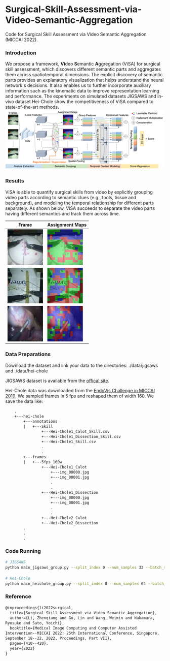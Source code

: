 # Surgical-Skill-Assessment-via-Video-Semantic-Aggregation
Code for Surgical Skill Assessment via Video Semantic Aggregation (MICCAI 2022).

### Introduction
We propose a framework, **Vi**deo **S**emantic **A**ggregation (ViSA) for surgical skill assessment, which discovers different semantic parts and aggregates them across spatiotemporal dimensions. The explicit discovery of semantic parts provides an explanatory visualization that helps understand the neural network's decisions. It also enables us to further incorporate auxiliary information such as the kinematic data to improve representation learning and performance. The experiments on simulated datasets JIGSAWS and in-vivo dataset Hei-Chole show the competitiveness of ViSA compared to state-of-the-art methods. 
![framework](figs/SurgicalSkillFramework6.png)

### Results
ViSA is able to quantify surgical skills from video by explicitly grouping video parts according to semantic clues (e.g., tools, tissue and background), and modeling the temporal relationship for different parts separately. As shown below, ViSA succeeds to separate the video parts having different semantics and track them across time. 

| Frame | Assignment Maps |
| --- | --- |
| ![Suturing_I001_frame](figs/Suturing_I001_34_frame.gif) | ![Suturing_I001_assign](figs/Suturing_I001_34_assign.gif) |
|![Knot_Tying_F001_frame](figs/Knot_Tying_F001_39_frame.gif) | ![Knot_Tying_F001](figs/Knot_Tying_F001_39_assign.gif) |
|![Hei-Chole_15_frame](figs/Hei-Chole15_Calot_shaping10_frame.gif) | ![Hei-Chole_15_assign](figs/Hei-Chole15_Calot_shaping10_assign.gif) |

### Data Preparations
Download the dataset and link your data to the directories: ./data/jigsaws and ./data/hei-chole

JIGSAWS dataset is available from the [offical site](https://cirl.lcsr.jhu.edu/research/hmm/datasets/jigsaws_release/).

Hei-Chole data was downloaded from the [EndoVis Challenge in MICCAI 2019](https://endovissub-workflowandskill.grand-challenge.org/Data/). We sampled frames in 5 fps and reshaped them of width 160. We save the data like:

```
    .
    +---hei-chole
        +---annotations
        |   +---Skill
                +---Hei-Chole1_Calot_Skill.csv
                +---Hei-Chole1_Dissection_Skill.csv
                +---Hei-Chole1_Skill.csv
                .
                .
        +---frames
        |   +---5fps_160w
                +---Hei-Chole1_Calot
                    +---img_00000.jpg
                    +---img_00001.jpg
                    .
                    .
                +---Hei-Chole1_Dissection
                    +---img_00000.jpg
                    +---img_00001.jpg
                    .
                    .
                +---Hei-Chole2_Calot
                +---Hei-Chole2_Dissection
        .
        .
        .
```

### Code Running
```bash
# JIGSAWS
python main_jigsaws_group.py --split_index 0 --num_samples 32 --batch_size 4 --val_split SuperTrialOut --task Suturing --num_epochs 40 --schedule_step 20 --learning_rate 3e-5 --num_parts 3 --shaping_weight 10 --scene_node #--visualize

# Hei-Chole
python main_heichole_group.py --split_index 0 --num_samples 64 --batch_size 2 --task Across --num_epochs 40 --schedule_step 20 --learning_rate 3e-5 --num_parts 3 --shaping_weight 10 --scene_node --freeze_extractor #--visualize 
```


### Reference
```
@inproceedings{li2022surgical,
  title={Surgical Skill Assessment via Video Semantic Aggregation},
  author={Li, Zhenqiang and Gu, Lin and Wang, Weimin and Nakamura, Ryosuke and Sato, Yoichi},
  booktitle={Medical Image Computing and Computer Assisted Intervention--MICCAI 2022: 25th International Conference, Singapore, September 18--22, 2022, Proceedings, Part VII},
  pages={410--420},
  year={2022}
}
```
